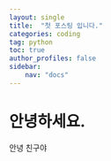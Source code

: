 ```yaml
---
layout: single
title:  "첫 포스팅 입니다."
categories: coding
tag: python
toc: true
author_profiles: false
sidebar:
    nav: "docs"
---
```


# 안녕하세요.

안녕 친구야
